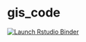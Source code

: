 # gis_code


  <!-- badges: start -->
  [![Launch Rstudio Binder](http://mybinder.org/badge_logo.svg)](https://mybinder.org/v2/gh/AnniHuo/gis_code/master?urlpath=rstudio)
  <!-- badges: end -->

